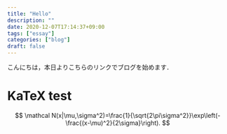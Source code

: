 ```yaml
---
title: "Hello"
description: ""
date: 2020-12-07T17:14:37+09:00
tags: ["essay"]
categories: ["blog"]
draft: false
---
```

こんにちは，本日よりこちらのリンクでブログを始めます．

# KaTeX test
$$
\mathcal N(x|\mu,\sigma^2)=\frac{1}{\sqrt{2\pi\sigma^2}}\exp\left(-\frac{(x-\mu)^2}{2\sigma}\right).
$$